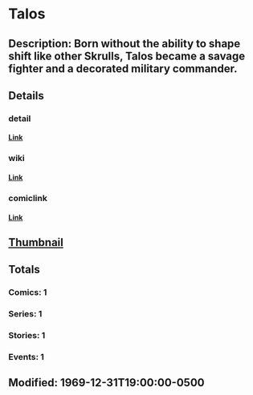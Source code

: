 # Talos
## Description: Born without the ability to shape shift like other Skrulls, Talos became a savage fighter and a decorated military commander.
## Details
### detail
#### [Link](http://marvel.com/characters/2290/talos?utm_campaign=apiRef&utm_source=225578a89fc76f3d20fbffda5d17a88d)
### wiki
#### [Link](http://marvel.com/universe/Talos?utm_campaign=apiRef&utm_source=225578a89fc76f3d20fbffda5d17a88d)
### comiclink
#### [Link](http://marvel.com/comics/characters/1011161/talos?utm_campaign=apiRef&utm_source=225578a89fc76f3d20fbffda5d17a88d)
## [Thumbnail](http://i.annihil.us/u/prod/marvel/i/mg/8/80/4c002f3ec91c0.jpg)
## Totals
### Comics: 1
### Series: 1
### Stories: 1
### Events: 1
## Modified: 1969-12-31T19:00:00-0500